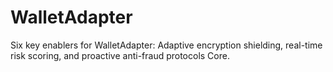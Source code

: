 # WalletAdapter
Six key enablers for WalletAdapter: Adaptive encryption shielding, real-time risk scoring, and proactive anti-fraud protocols Core.

